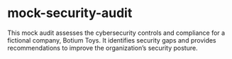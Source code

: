 # mock-security-audit
This mock audit assesses the cybersecurity controls and compliance for a fictional company, Botium Toys. It identifies security gaps and provides recommendations to improve the organization’s security posture.
